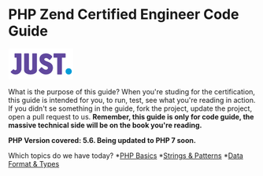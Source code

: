 # PHP Zend Certified Engineer Code Guide

[![Just Digital](logo_just.png)](https://justdigital.com.br/)

What is the purpose of this guide? When you're studing for the certification, this guide is intended for you, to run, test, see what you're reading in action. If you didn't se something in the guide, fork the project, update the project, open a pull request to us.
**Remember, this guide is only for code guide, the massive technical side will be on the book you're reading.**

**PHP Version covered: 5.6. 
Being updated to PHP 7 soon.**

Which topics do we have today? 
*[PHP Basics](php-basics)
*[Strings & Patterns](strings_patterns)
*[Data Format & Types](xml-json-html)